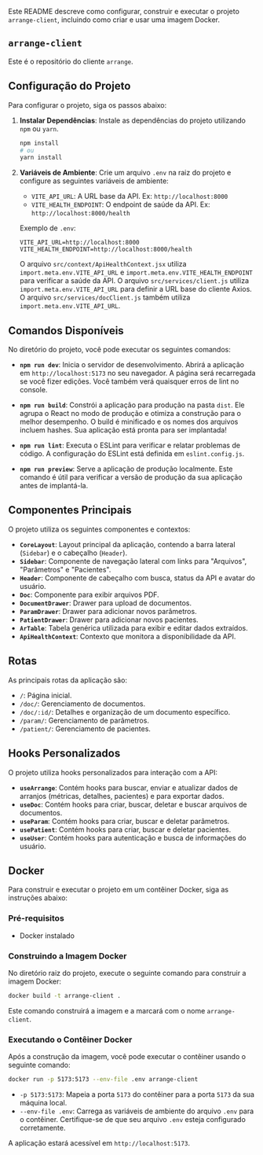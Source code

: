 Este README descreve como configurar, construir e executar o projeto `arrange-client`, incluindo como criar e usar uma imagem Docker.

## `arrange-client`

Este é o repositório do cliente `arrange`.

## Configuração do Projeto

Para configurar o projeto, siga os passos abaixo:

1.  **Instalar Dependências**: Instale as dependências do projeto utilizando `npm` ou `yarn`.
    ```bash
    npm install
    # ou
    yarn install
    ```

2.  **Variáveis de Ambiente**: Crie um arquivo `.env` na raiz do projeto e configure as seguintes variáveis de ambiente:
    * `VITE_API_URL`: A URL base da API. Ex: `http://localhost:8000`
    * `VITE_HEALTH_ENDPOINT`: O endpoint de saúde da API. Ex: `http://localhost:8000/health`

    Exemplo de `.env`:
    ```
    VITE_API_URL=http://localhost:8000
    VITE_HEALTH_ENDPOINT=http://localhost:8000/health
    ```
    O arquivo `src/context/ApiHealthContext.jsx` utiliza `import.meta.env.VITE_API_URL` e `import.meta.env.VITE_HEALTH_ENDPOINT` para verificar a saúde da API.
    O arquivo `src/services/client.js` utiliza `import.meta.env.VITE_API_URL` para definir a URL base do cliente Axios.
    O arquivo `src/services/docClient.js` também utiliza `import.meta.env.VITE_API_URL`.

## Comandos Disponíveis

No diretório do projeto, você pode executar os seguintes comandos:

* **`npm run dev`**: Inicia o servidor de desenvolvimento.
    Abrirá a aplicação em `http://localhost:5173` no seu navegador.
    A página será recarregada se você fizer edições.
    Você também verá quaisquer erros de lint no console.

* **`npm run build`**: Constrói a aplicação para produção na pasta `dist`.
    Ele agrupa o React no modo de produção e otimiza a construção para o melhor desempenho.
    O build é minificado e os nomes dos arquivos incluem hashes.
    Sua aplicação está pronta para ser implantada!

* **`npm run lint`**: Executa o ESLint para verificar e relatar problemas de código.
    A configuração do ESLint está definida em `eslint.config.js`.

* **`npm run preview`**: Serve a aplicação de produção localmente.
    Este comando é útil para verificar a versão de produção da sua aplicação antes de implantá-la.

## Componentes Principais

O projeto utiliza os seguintes componentes e contextos:

* **`CoreLayout`**: Layout principal da aplicação, contendo a barra lateral (`Sidebar`) e o cabeçalho (`Header`).
* **`Sidebar`**: Componente de navegação lateral com links para "Arquivos", "Parâmetros" e "Pacientes".
* **`Header`**: Componente de cabeçalho com busca, status da API e avatar do usuário.
* **`Doc`**: Componente para exibir arquivos PDF.
* **`DocumentDrawer`**: Drawer para upload de documentos.
* **`ParamDrawer`**: Drawer para adicionar novos parâmetros.
* **`PatientDrawer`**: Drawer para adicionar novos pacientes.
* **`ArTable`**: Tabela genérica utilizada para exibir e editar dados extraídos.
* **`ApiHealthContext`**: Contexto que monitora a disponibilidade da API.

## Rotas

As principais rotas da aplicação são:

* `/`: Página inicial.
* `/doc/`: Gerenciamento de documentos.
* `/doc/:id/`: Detalhes e organização de um documento específico.
* `/param/`: Gerenciamento de parâmetros.
* `/patient/`: Gerenciamento de pacientes.

## Hooks Personalizados

O projeto utiliza hooks personalizados para interação com a API:

* **`useArrange`**: Contém hooks para buscar, enviar e atualizar dados de arranjos (métricas, detalhes, pacientes) e para exportar dados.
* **`useDoc`**: Contém hooks para criar, buscar, deletar e buscar arquivos de documentos.
* **`useParam`**: Contém hooks para criar, buscar e deletar parâmetros.
* **`usePatient`**: Contém hooks para criar, buscar e deletar pacientes.
* **`useUser`**: Contém hooks para autenticação e busca de informações do usuário.

## Docker

Para construir e executar o projeto em um contêiner Docker, siga as instruções abaixo:

### Pré-requisitos

* Docker instalado

### Construindo a Imagem Docker

No diretório raiz do projeto, execute o seguinte comando para construir a imagem Docker:

```bash
docker build -t arrange-client .
```

Este comando construirá a imagem e a marcará com o nome `arrange-client`.

### Executando o Contêiner Docker

Após a construção da imagem, você pode executar o contêiner usando o seguinte comando:

```bash
docker run -p 5173:5173 --env-file .env arrange-client
```

* `-p 5173:5173`: Mapeia a porta `5173` do contêiner para a porta `5173` da sua máquina local.
* `--env-file .env`: Carrega as variáveis de ambiente do arquivo `.env` para o contêiner. Certifique-se de que seu arquivo `.env` esteja configurado corretamente.

A aplicação estará acessível em `http://localhost:5173`.